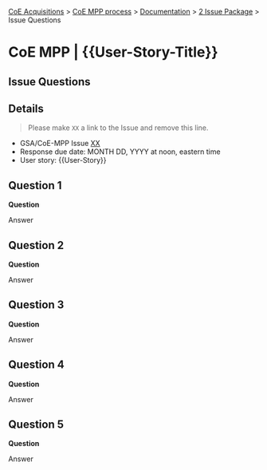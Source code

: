 [CoE Acquisitions](https://github.com/GSA/coe-acquisitions) > [CoE MPP process](https://github.com/GSA/coe-mpp-process/) > [Documentation](https://github.com/GSA/coe-mpp-process/documentation/) > [2 Issue Package](https://github.com/GSA/coe-mpp-process/documentation/2-issue-package) > Issue Questions

# CoE MPP | {{User-Story-Title}}
## Issue Questions

## Details
> Please make `XX` a link to the Issue and remove this line.

* GSA/CoE-MPP Issue [XX](URL)
* Response due date: MONTH DD, YYYY at noon, eastern time
* User story: {{User-Story}}

## Question 1
**Question**

Answer

## Question 2
**Question**

Answer

## Question 3
**Question**

Answer

## Question 4
**Question**

Answer

## Question 5
**Question**

Answer
